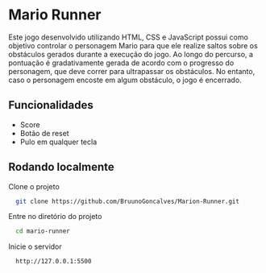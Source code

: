 # Mario Runner

Este jogo desenvolvido utilizando HTML, CSS e JavaScript possui como objetivo controlar o personagem Mario para que ele realize saltos sobre os obstáculos gerados durante a execução do jogo. Ao longo do percurso, a pontuação é gradativamente gerada de acordo com o progresso do personagem, que deve correr para ultrapassar os obstáculos. No entanto, caso o personagem encoste em algum obstáculo, o jogo é encerrado.


## Funcionalidades

- Score
- Botão de reset
- Pulo em qualquer tecla


## Rodando localmente

Clone o projeto

```bash
  git clone https://github.com/BruunoGoncalves/Marion-Runner.git
```

Entre no diretório do projeto

```bash
  cd mario-runner
```

Inicie o servidor

```bash
  http://127.0.0.1:5500
```

